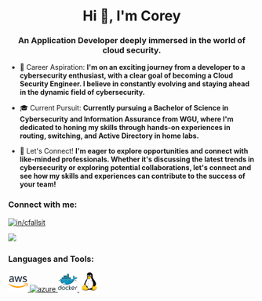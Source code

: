 <h1 align="center">Hi 👋, I'm Corey</h1>
<h3 align="center">An Application Developer deeply immersed in the world of cloud security.</h3>

- 🚀 Career Aspiration: **I'm on an exciting journey from a developer to a cybersecurity enthusiast, with a clear goal of becoming a Cloud Security Engineer. I believe in constantly evolving and staying ahead in the dynamic field of cybersecurity.**

- 🎓 Current Pursuit: **Currently pursuing a Bachelor of Science in Cybersecurity and Information Assurance from WGU, where I'm dedicated to honing my skills through hands-on experiences in routing, switching, and Active Directory in home labs.**

- 🤝 Let's Connect! **I'm eager to explore opportunities and connect with like-minded professionals. Whether it's discussing the latest trends in cybersecurity or exploring potential collaborations, let's connect and see how my skills and experiences can contribute to the success of your team!**

<h3 align="left">Connect with me:</h3>
<p align="left">
<a href="https://linkedin.com/in/in/cfallsit" target="blank"><img align="center" src="https://raw.githubusercontent.com/rahuldkjain/github-profile-readme-generator/master/src/images/icons/Social/linked-in-alt.svg" alt="in/cfallsit" height="30" width="40" /></a>
</p>
<a href="mailto:cyb3rjutsu@gmail.com?"><img src="https://img.shields.io/badge/gmail-%23DD0031.svg?&style=for-the-badge&logo=gmail&logoColor=black"/></a>

<h3 align="left">Languages and Tools:</h3>
<p align="left"> <a href="https://aws.amazon.com" target="_blank" rel="noreferrer"> <img src="https://raw.githubusercontent.com/devicons/devicon/master/icons/amazonwebservices/amazonwebservices-original-wordmark.svg" alt="aws" width="40" height="40"/> </a> <a href="https://azure.microsoft.com/en-in/" target="_blank" rel="noreferrer"> <img src="https://www.vectorlogo.zone/logos/microsoft_azure/microsoft_azure-icon.svg" alt="azure" width="40" height="40"/> </a> <a href="https://www.docker.com/" target="_blank" rel="noreferrer"> <img src="https://raw.githubusercontent.com/devicons/devicon/master/icons/docker/docker-original-wordmark.svg" alt="docker" width="40" height="40"/> </a> <a href="https://www.linux.org/" target="_blank" rel="noreferrer"> <img src="https://raw.githubusercontent.com/devicons/devicon/master/icons/linux/linux-original.svg" alt="linux" width="40" height="40"/> </a> </p>


